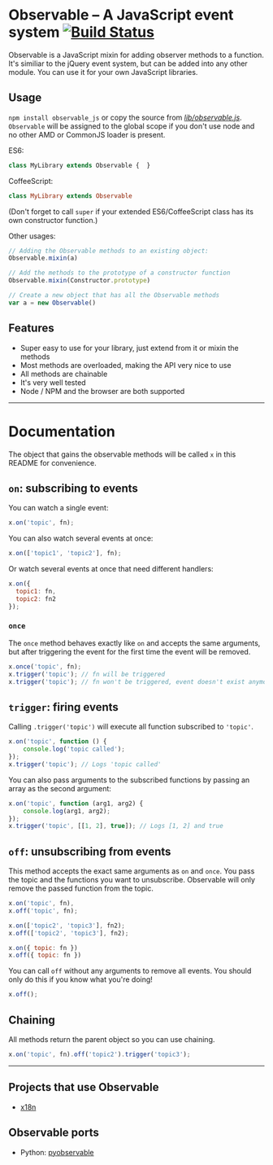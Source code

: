 # Observable – A JavaScript event system [![Build Status](https://travis-ci.org/florian/observable.png)](https://travis-ci.org/florian/observable)

Observable is a JavaScript mixin for adding observer methods to a function. It's similiar to the jQuery event system, but can be added into any other module. You can use it for your own JavaScript libraries.

## Usage

`npm install observable_js` or copy the source from *[lib/observable.js](blob/master/lib/observable.js)*.
`Observable` will be assigned to the global scope if you don't use node and no other AMD or CommonJS loader is present.

ES6:
```js
class MyLibrary extends Observable {  }
```

CoffeeScript:
```coffee
class MyLibrary extends Observable
```

(Don't forget to call `super` if your extended ES6/CoffeeScript class has its own constructor function.)

Other usages:
```js
// Adding the Observable methods to an existing object:
Observable.mixin(a)

// Add the methods to the prototype of a constructor function
Observable.mixin(Constructor.prototype)

// Create a new object that has all the Observable methods
var a = new Observable()
```

## Features

- Super easy to use for your library, just extend from it or mixin the methods
- Most methods are overloaded, making the API very nice to use
- All methods are chainable
- It's very well tested
- Node / NPM and the browser are both supported

- - -

# Documentation

The object that gains the observable methods will be called `x` in this README for convenience.

## `on`: subscribing to events

You can watch a single event:

```js
x.on('topic', fn);
```

You can also watch several events at once:

```js
x.on(['topic1', 'topic2'], fn);
```

Or watch several events at once that need different handlers:

```js
x.on({
  topic1: fn,
  topic2: fn2
});
```

### `once`

The `once` method behaves exactly like `on` and accepts the same arguments, but after triggering the event for the first time the event will be removed.

```js
x.once('topic', fn);
x.trigger('topic'); // fn will be triggered
x.trigger('topic'); // fn won't be triggered, event doesn't exist anymore
```

## `trigger`: firing events

Calling `.trigger('topic')` will execute all function subscribed to `'topic'`.

```js
x.on('topic', function () {
	console.log('topic called');
});
x.trigger('topic'); // Logs 'topic called'
```

You can also pass arguments to the subscribed functions by passing an array as the second argument:

```js
x.on('topic', function (arg1, arg2) {
	console.log(arg1, arg2);
});
x.trigger('topic', [[1, 2], true]); // Logs [1, 2] and true
```

## `off`: unsubscribing from events

This method accepts the exact same arguments as `on` and `once`. You pass the
topic and the functions you want to unsubscribe. Observable will only remove the
passed function from the topic.

```js
x.on('topic', fn),
x.off('topic', fn);

x.on(['topic2', 'topic3'], fn2);
x.off(['topic2', 'topic3'], fn2);

x.on({ topic: fn })
x.off({ topic: fn })
```

You can call `off` without any arguments to remove all events. You should only do this if you know what you're doing!

```js
x.off();
```

## Chaining

All methods return the parent object so you can use chaining.

```js
x.on('topic', fn).off('topic2').trigger('topic3');
```

- - -

## Projects that use Observable

- [x18n](https://github.com/florian/x18n)

## Observable ports

- Python: [pyobservable](https://github.com/timofurrer/pyobservable)
